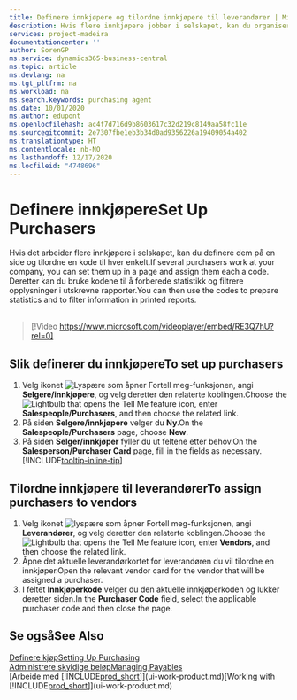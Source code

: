 ```yaml
---
title: Definere innkjøpere og tilordne innkjøpere til leverandører | Microsoft-dokumentasjon
description: Hvis flere innkjøpere jobber i selskapet, kan du organisere dem for statistisk analyse.
services: project-madeira
documentationcenter: ''
author: SorenGP
ms.service: dynamics365-business-central
ms.topic: article
ms.devlang: na
ms.tgt_pltfrm: na
ms.workload: na
ms.search.keywords: purchasing agent
ms.date: 10/01/2020
ms.author: edupont
ms.openlocfilehash: ac4f7d716d9b8603617c32d219c8149aa58fc11e
ms.sourcegitcommit: 2e7307fbe1eb3b34d0ad9356226a19409054a402
ms.translationtype: HT
ms.contentlocale: nb-NO
ms.lasthandoff: 12/17/2020
ms.locfileid: "4748696"
---
```

# <a name="set-up-purchasers"></a><span data-ttu-id="8cd81-103">Definere innkjøpere</span><span class="sxs-lookup"><span data-stu-id="8cd81-103">Set Up Purchasers</span></span>
<span data-ttu-id="8cd81-104">Hvis det arbeider flere innkjøpere i selskapet, kan du definere dem på en side og tilordne en kode til hver enkelt.</span><span class="sxs-lookup"><span data-stu-id="8cd81-104">If several purchasers work at your company, you can set them up in a page and assign them each a code.</span></span> <span data-ttu-id="8cd81-105">Deretter kan du bruke kodene til å forberede statistikk og filtrere opplysninger i utskrevne rapporter.</span><span class="sxs-lookup"><span data-stu-id="8cd81-105">You can then use the codes to prepare statistics and to filter information in printed reports.</span></span><br><br>  

> [!Video https://www.microsoft.com/videoplayer/embed/RE3Q7hU?rel=0]

## <a name="to-set-up-purchasers"></a><span data-ttu-id="8cd81-106">Slik definerer du innkjøpere</span><span class="sxs-lookup"><span data-stu-id="8cd81-106">To set up purchasers</span></span>
1. <span data-ttu-id="8cd81-107">Velg ikonet ![Lyspære som åpner Fortell meg-funksjonen](media/ui-search/search_small.png "Fortell hva du vil gjøre"), angi **Selgere/innkjøpere**, og velg deretter den relaterte koblingen.</span><span class="sxs-lookup"><span data-stu-id="8cd81-107">Choose the ![Lightbulb that opens the Tell Me feature](media/ui-search/search_small.png "Tell me what you want to do") icon, enter **Salespeople/Purchasers**, and then choose the related link.</span></span>
2. <span data-ttu-id="8cd81-108">På siden **Selgere/innkjøpere** velger du **Ny**.</span><span class="sxs-lookup"><span data-stu-id="8cd81-108">On the **Salespeople/Purchasers** page, choose **New**.</span></span>
3. <span data-ttu-id="8cd81-109">På siden **Selger/innkjøper** fyller du ut feltene etter behov.</span><span class="sxs-lookup"><span data-stu-id="8cd81-109">On the **Salesperson/Purchaser Card** page, fill in the fields as necessary.</span></span> [!INCLUDE[tooltip-inline-tip](includes/tooltip-inline-tip_md.md)]

## <a name="to-assign-purchasers-to-vendors"></a><span data-ttu-id="8cd81-110">Tilordne innkjøpere til leverandører</span><span class="sxs-lookup"><span data-stu-id="8cd81-110">To assign purchasers to vendors</span></span>
1. <span data-ttu-id="8cd81-111">Velg ikonet ![lyspære som åpner Fortell meg-funksjonen](media/ui-search/search_small.png "Fortell hva du vil gjøre"), angi **Leverandører**, og velg deretter den relaterte koblingen.</span><span class="sxs-lookup"><span data-stu-id="8cd81-111">Choose the ![Lightbulb that opens the Tell Me feature](media/ui-search/search_small.png "Tell me what you want to do") icon, enter **Vendors**, and then choose the related link.</span></span>
2. <span data-ttu-id="8cd81-112">Åpne det aktuelle leverandørkortet for leverandøren du vil tilordne en innkjøper.</span><span class="sxs-lookup"><span data-stu-id="8cd81-112">Open the relevant vendor card for the vendor that will be assigned a purchaser.</span></span>
3. <span data-ttu-id="8cd81-113">I feltet **Innkjøperkode** velger du den aktuelle innkjøperkoden og lukker deretter siden.</span><span class="sxs-lookup"><span data-stu-id="8cd81-113">In the **Purchaser Code** field, select the applicable purchaser code and then close the page.</span></span>

## <a name="see-also"></a><span data-ttu-id="8cd81-114">Se også</span><span class="sxs-lookup"><span data-stu-id="8cd81-114">See Also</span></span>
[<span data-ttu-id="8cd81-115">Definere kjøp</span><span class="sxs-lookup"><span data-stu-id="8cd81-115">Setting Up Purchasing</span></span>](purchasing-setup-purchasing.md)  
[<span data-ttu-id="8cd81-116">Administrere skyldige beløp</span><span class="sxs-lookup"><span data-stu-id="8cd81-116">Managing Payables</span></span>](payables-manage-payables.md)  
<span data-ttu-id="8cd81-117">[Arbeide med [!INCLUDE[prod_short](includes/prod_short.md)]](ui-work-product.md)</span><span class="sxs-lookup"><span data-stu-id="8cd81-117">[Working with [!INCLUDE[prod_short](includes/prod_short.md)]](ui-work-product.md)</span></span>
